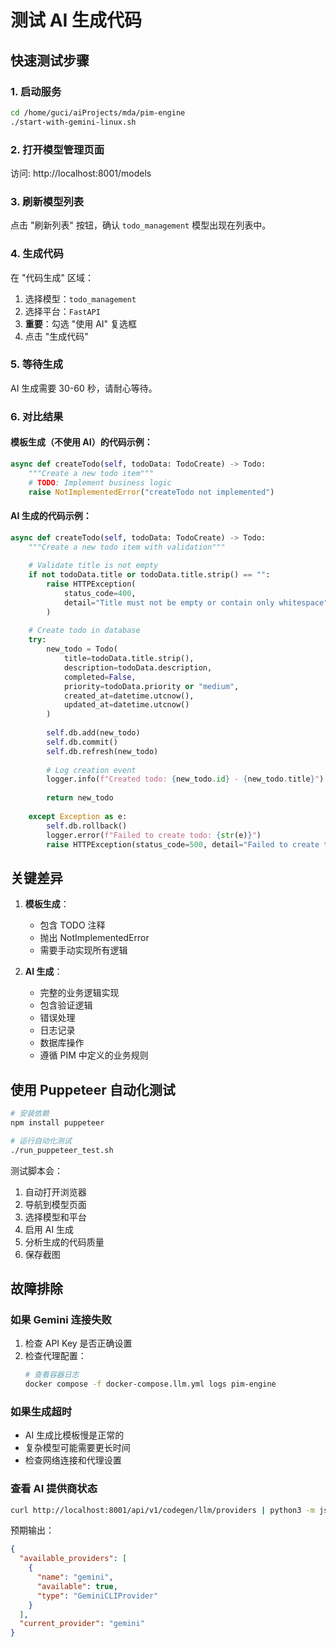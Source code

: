 # 测试 AI 生成代码

## 快速测试步骤

### 1. 启动服务
```bash
cd /home/guci/aiProjects/mda/pim-engine
./start-with-gemini-linux.sh
```

### 2. 打开模型管理页面
访问: http://localhost:8001/models

### 3. 刷新模型列表
点击 "刷新列表" 按钮，确认 `todo_management` 模型出现在列表中。

### 4. 生成代码
在 "代码生成" 区域：
1. 选择模型：`todo_management`
2. 选择平台：`FastAPI`
3. **重要**：勾选 "使用 AI" 复选框
4. 点击 "生成代码"

### 5. 等待生成
AI 生成需要 30-60 秒，请耐心等待。

### 6. 对比结果

#### 模板生成（不使用 AI）的代码示例：
```python
async def createTodo(self, todoData: TodoCreate) -> Todo:
    """Create a new todo item"""
    # TODO: Implement business logic
    raise NotImplementedError("createTodo not implemented")
```

#### AI 生成的代码示例：
```python
async def createTodo(self, todoData: TodoCreate) -> Todo:
    """Create a new todo item with validation"""
    
    # Validate title is not empty
    if not todoData.title or todoData.title.strip() == "":
        raise HTTPException(
            status_code=400, 
            detail="Title must not be empty or contain only whitespace"
        )
    
    # Create todo in database
    try:
        new_todo = Todo(
            title=todoData.title.strip(),
            description=todoData.description,
            completed=False,
            priority=todoData.priority or "medium",
            created_at=datetime.utcnow(),
            updated_at=datetime.utcnow()
        )
        
        self.db.add(new_todo)
        self.db.commit()
        self.db.refresh(new_todo)
        
        # Log creation event
        logger.info(f"Created todo: {new_todo.id} - {new_todo.title}")
        
        return new_todo
        
    except Exception as e:
        self.db.rollback()
        logger.error(f"Failed to create todo: {str(e)}")
        raise HTTPException(status_code=500, detail="Failed to create todo")
```

## 关键差异

1. **模板生成**：
   - 包含 TODO 注释
   - 抛出 NotImplementedError
   - 需要手动实现所有逻辑

2. **AI 生成**：
   - 完整的业务逻辑实现
   - 包含验证逻辑
   - 错误处理
   - 日志记录
   - 数据库操作
   - 遵循 PIM 中定义的业务规则

## 使用 Puppeteer 自动化测试

```bash
# 安装依赖
npm install puppeteer

# 运行自动化测试
./run_puppeteer_test.sh
```

测试脚本会：
1. 自动打开浏览器
2. 导航到模型页面
3. 选择模型和平台
4. 启用 AI 生成
5. 分析生成的代码质量
6. 保存截图

## 故障排除

### 如果 Gemini 连接失败
1. 检查 API Key 是否正确设置
2. 检查代理配置：
   ```bash
   # 查看容器日志
   docker compose -f docker-compose.llm.yml logs pim-engine
   ```

### 如果生成超时
- AI 生成比模板慢是正常的
- 复杂模型可能需要更长时间
- 检查网络连接和代理设置

### 查看 AI 提供商状态
```bash
curl http://localhost:8001/api/v1/codegen/llm/providers | python3 -m json.tool
```

预期输出：
```json
{
  "available_providers": [
    {
      "name": "gemini",
      "available": true,
      "type": "GeminiCLIProvider"
    }
  ],
  "current_provider": "gemini"
}
```
